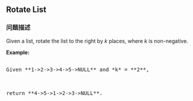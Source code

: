 ## Rotate List  
### 问题描述
Given a list, rotate the list to the right by *k* places, where *k* is non-negative.

**Example:**
<pre>
Given **1->2->3->4->5->NULL** and *k* = **2**,

return **4->5->1->2->3->NULL**.
</pre>

